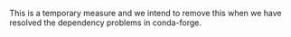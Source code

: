 This is a temporary measure and we intend to remove this when we have resolved
the dependency problems in conda-forge.
